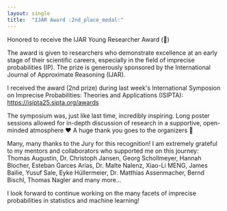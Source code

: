 ```yaml
---
layout: single
title:  "IJAR Award :2nd_place_medal:"
---
```



Honored to receive the IJAR Young Researcher Award (:2nd_place_medal:)

The award is given to researchers who demonstrate excellence at an early stage of their scientific careers, especially in the field of imprecise probabilities (IP). The prize is generously sponsored by the International Journal of Approximate Reasoning (IJAR). 

I received the award (2nd prize) during last week's International Symposion on Imprecise Probabilities: Theories and Applications (ISIPTA): https://isipta25.sipta.org/awards

The symposium was, just like last time, incredibly inspiring. Long poster sessions allowed for in-depth discussion of research in a supportive, open-minded atmosphere :heart: A huge thank you goes to the organizers :pray: 

Many, many thanks to the Jury for this recognition! I am extremely grateful to my mentors and collaborators who supported me on this journey: Thomas Augustin, Dr. Christoph Jansen, Georg Schollmeyer, Hannah Blocher, Esteban Garces Arias, Dr. Malte Nalenz, Xiao-Li MENG, James Bailie, Yusuf Sale, Eyke Hüllermeier, Dr. Matthias Assenmacher, Bernd Bischl, Thomas Nagler and many more...

I look forward to continue working on the many facets of imprecise probabilities in statistics and machine learning!